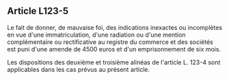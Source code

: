 Article L123-5
----
Le fait de donner, de mauvaise foi, des indications inexactes ou incomplètes en
vue d'une immatriculation, d'une radiation ou d'une mention complémentaire ou
rectificative au registre du commerce et des sociétés est puni d'une amende de
4500 euros et d'un emprisonnement de six mois.

Les dispositions des deuxième et troisième alinéas de l'article L. 123-4 sont
applicables dans les cas prévus au présent article.
